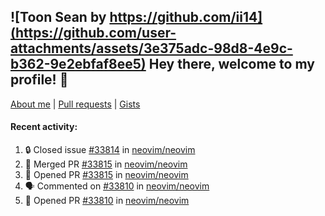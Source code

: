 ## ![Toon Sean by https://github.com/ii14](https://github.com/user-attachments/assets/3e375adc-98d8-4e9c-b362-9e2ebfaf8ee5) Hey there, welcome to my profile! 👋

[About me](https://seandewar.github.io/)
 | [Pull requests](https://github.com/search?p=1&q=author%3Aseandewar+is%3Apr)
 | [Gists](https://gist.github.com/seandewar)

#### Recent activity:

<!--START_SECTION:activity-->
1. 🔒 Closed issue [#33814](https://github.com/neovim/neovim/issues/33814) in [neovim/neovim](https://github.com/neovim/neovim)
2. 🎉 Merged PR [#33815](https://github.com/neovim/neovim/pull/33815) in [neovim/neovim](https://github.com/neovim/neovim)
3. 💪 Opened PR [#33815](https://github.com/neovim/neovim/pull/33815) in [neovim/neovim](https://github.com/neovim/neovim)
4. 🗣 Commented on [#33810](https://github.com/neovim/neovim/pull/33810#issuecomment-2848592543) in [neovim/neovim](https://github.com/neovim/neovim)
5. 💪 Opened PR [#33810](https://github.com/neovim/neovim/pull/33810) in [neovim/neovim](https://github.com/neovim/neovim)
<!--END_SECTION:activity-->
